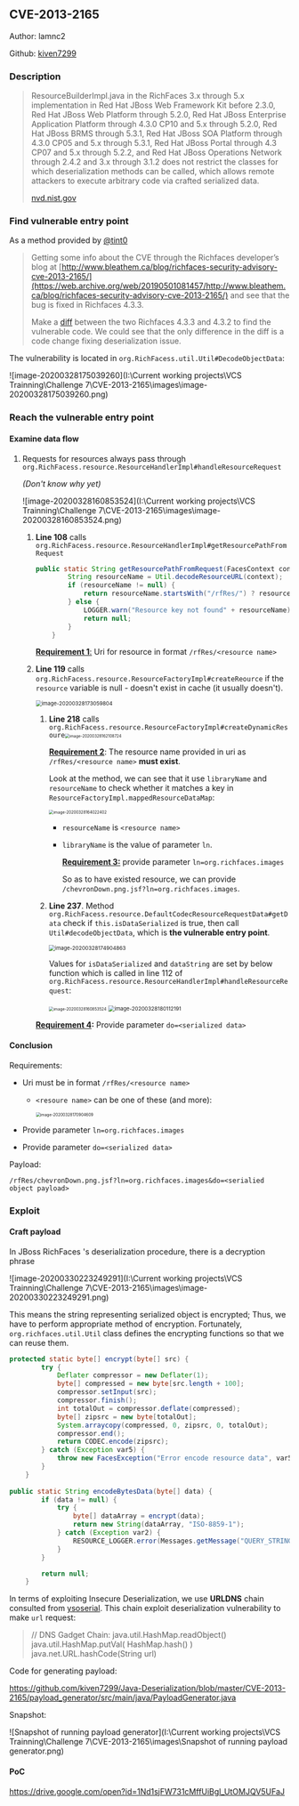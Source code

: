 ## CVE-2013-2165

Author: lamnc2

Github: [kiven7299](https://github.com/kiven7299)





### Description

> ResourceBuilderImpl.java in the RichFaces 3.x through 5.x implementation in Red Hat JBoss Web Framework Kit before 2.3.0, Red Hat JBoss Web Platform through 5.2.0, Red Hat JBoss Enterprise Application Platform through 4.3.0 CP10 and 5.x through 5.2.0, Red Hat JBoss BRMS through 5.3.1, Red Hat JBoss SOA Platform through 4.3.0 CP05 and 5.x through 5.3.1, Red Hat JBoss Portal through 4.3 CP07 and 5.x through 5.2.2, and Red Hat JBoss Operations Network through 2.4.2 and 3.x through 3.1.2 does not restrict the classes for which deserialization methods can be called, which allows remote attackers to execute arbitrary code via crafted serialized data.
>
> [nvd.nist.gov](https://nvd.nist.gov/vuln/detail/CVE-2013-2165)





### Find vulnerable entry point

As a method provided by [@tint0](https://blog.tint0.com/)

> Getting some info about the CVE through the Richfaces developer’s blog at [http://www.bleathem.ca/blog/richfaces-security-advisory-cve-2013-2165/](https://web.archive.org/web/20190501081457/http://www.bleathem.ca/blog/richfaces-security-advisory-cve-2013-2165/) and see that the bug is fixed in Richfaces 4.3.3.
>
> Make a [diff](https://web.archive.org/web/20190501081457/https://github.com/richfaces4/core/compare/4.3.2.20130513-Final...4.3.3.20130710-Final) between the two Richfaces 4.3.3 and 4.3.2 to find the vulnerable code. We could see that the only difference in the diff is a code change fixing deserialization issue.



The vulnerability is located in `org.RichFacess.util.Util#DecodeObjectData`:

![image-20200328175039260](I:\Current working projects\VCS Trainning\Challenge 7\CVE-2013-2165\images\image-20200328175039260.png)





### Reach the vulnerable entry point

#### Examine data flow

1. Requests for resources always pass through `org.RichFacess.resource.ResourceHandlerImpl#handleResourceRequest`

   *(Don't know why yet)*

   ![image-20200328160853524](I:\Current working projects\VCS Trainning\Challenge 7\CVE-2013-2165\images\image-20200328160853524.png)

   

   1. **Line 108** calls `org.RichFacess.resource.ResourceHandlerImpl#getResourcePathFromRequest`

      ```java
      public static String getResourcePathFromRequest(FacesContext context) {
              String resourceName = Util.decodeResourceURL(context);
              if (resourceName != null) {
                  return resourceName.startsWith("/rfRes/") ? resourceName.substring("/rfRes/".length()) : null;
              } else {
                  LOGGER.warn("Resource key not found" + resourceName);
                  return null;
              }
          }
      ```

      <u>**Requirement 1**:</u> Uri for resource in format `/rfRes/<resource name>`

      

   2. **Line 119** calls `org.RichFacess.resource.ResourceFactoryImpl#createReource` if the `resource` variable is null -  doesn't exist in cache (it usually doesn't). 

      <img src="I:\Current working projects\VCS Trainning\Challenge 7\CVE-2013-2165\images\image-20200328173059804.png" alt="image-20200328173059804" style="zoom: 67%;" />

      1. **Line 218** calls `org.RichFacess.resource.ResourceFactoryImpl#createDynamicResoure`<img src="I:\Current working projects\VCS Trainning\Challenge 7\CVE-2013-2165\images\image-20200328162108724.png" alt="image-20200328162108724" style="zoom: 50%;" />

         <u>**Requirement 2**</u>: The resource name provided in uri as `/rfRes/<resource name>` **must exist**.

         

         Look at the method, we can see that it use `libraryName` and `resourceName` to check whether it matches a key in `ResourceFactoryImpl.mappedResourceDataMap`:

         <img src="I:\Current working projects\VCS Trainning\Challenge 7\CVE-2013-2165\images\image-20200328164022402.png" alt="image-20200328164022402" style="zoom:50%;" />

         - `resourceName` is `<resource name>`

         - `libraryName` is the value of parameter `ln`.

           <u>**Requirement 3:**</u>  provide parameter `ln=org.richfaces.images`

           So as to have existed resource, we can provide `/chevronDown.png.jsf?ln=org.richfaces.images`.

         

      2. **Line 237**. Method `org.RichFacess.resource.DefaultCodecResourceRequestData#getData` check if `this.isDataSerialized` is true, then call `Util#decodeObjectData`, which is **the vulnerable entry point**.

         <img src="I:\Current working projects\VCS Trainning\Challenge 7\CVE-2013-2165\images\image-20200328174904863.png" alt="image-20200328174904863" style="zoom: 67%;" />

         Values for `isDataSerialized` and `dataString` are set by below function which is called in line 112 of  `org.RichFacess.resource.ResourceHandlerImpl#handleResourceRequest`:

         <img src="I:\Current working projects\VCS Trainning\Challenge 7\CVE-2013-2165\images\image-20200328160853524.png" alt="image-20200328160853524" style="zoom: 50%;" />

         <img src="I:\Current working projects\VCS Trainning\Challenge 7\CVE-2013-2165\images\image-20200328180112191.png" alt="image-20200328180112191" style="zoom: 67%;" />

         

      **<u>Requirement 4</u>:** Provide parameter `do=<serialized data>`

      

#### Conclusion

Requirements:

- Uri must be in format `/rfRes/<resource name>`

  - `<resoure name>` can be one of these (and more):

    <img src="I:\Current working projects\VCS Trainning\Challenge 7\CVE-2013-2165\images\image-20200328170904609.png" alt="image-20200328170904609" style="zoom:50%;" />

  

- Provide parameter `ln=org.richfaces.images`

- Provide parameter `do=<serialized data>`

Payload:

```
/rfRes/chevronDown.png.jsf?ln=org.richfaces.images&do=<serialied object payload>
```





### Exploit

#### Craft payload

In JBoss RichFaces 's deserialization procedure, there is a decryption phrase

![image-20200330223249291](I:\Current working projects\VCS Trainning\Challenge 7\CVE-2013-2165\images\image-20200330223249291.png)

This means the string representing serialized object is encrypted; Thus, we have to perform appropriate method of encryption. Fortunately, `org.richfaces.util.Util` class defines the encrypting functions so that we can reuse them.

```java
protected static byte[] encrypt(byte[] src) {
        try {
            Deflater compressor = new Deflater(1);
            byte[] compressed = new byte[src.length + 100];
            compressor.setInput(src);
            compressor.finish();
            int totalOut = compressor.deflate(compressed);
            byte[] zipsrc = new byte[totalOut];
            System.arraycopy(compressed, 0, zipsrc, 0, totalOut);
            compressor.end();
            return CODEC.encode(zipsrc);
        } catch (Exception var5) {
            throw new FacesException("Error encode resource data", var5);
        }
    }
    
public static String encodeBytesData(byte[] data) {
        if (data != null) {
            try {
                byte[] dataArray = encrypt(data);
                return new String(dataArray, "ISO-8859-1");
            } catch (Exception var2) {
                RESOURCE_LOGGER.error(Messages.getMessage("QUERY_STRING_BUILDING_ERROR"), var2);
            }
        }

        return null;
    }
```



In terms of exploiting Insecure Deserialization, we use **URLDNS** chain consulted from [ysoserial](https://github.com/frohoff/ysoserial). This chain exploit deserialization vulnerability to make `url` request:

>  // DNS Gadget Chain:
> 	java.util.HashMap.readObject()
> 		java.util.HashMap.putVal( HashMap.hash() )
>  			java.net.URL.hashCode(String url)



Code for generating payload: 

https://github.com/kiven7299/Java-Deserialization/blob/master/CVE-2013-2165/payload_generator/src/main/java/PayloadGenerator.java



Snapshot:

![Snapshot of running payload generator](I:\Current working projects\VCS Trainning\Challenge 7\CVE-2013-2165\images\Snapshot of running payload generator.png)



#### PoC

https://drive.google.com/open?id=1Nd1sjFW731cMffUiBgl_UtOMJQV5UFaJ